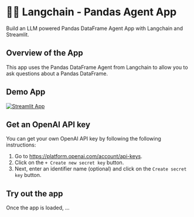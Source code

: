# 🦜🔗 Langchain - Pandas Agent App

Build an LLM powered Pandas DataFrame Agent App with Langchain and Streamlit.

## Overview of the App

This app uses the Pandas DataFrame Agent from Langchain to allow you to ask questions about a Pandas DataFrame.

## Demo App

[![Streamlit App](https://static.streamlit.io/badges/streamlit_badge_black_white.svg)](https://langchain-pandas-agent.streamlit.app/)

## Get an OpenAI API key

You can get your own OpenAI API key by following the following instructions:
1. Go to https://platform.openai.com/account/api-keys.
2. Click on the `+ Create new secret key` button.
3. Next, enter an identifier name (optional) and click on the `Create secret key` button.

## Try out the app

Once the app is loaded, ...
